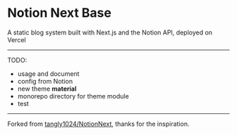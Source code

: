 # Notion Next Base

A static blog system built with Next.js and the Notion API, deployed on Vercel

---

TODO:

- usage and document
- config from Notion
- new theme **material**
- monorepo directory for theme module
- test

---

Forked from [tangly1024/NotionNext](https://github.com/tangly1024/NotionNext), thanks for the inspiration.
